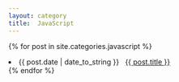 ```yaml
---
layout: category
title:  JavaScript
---
```


{% for post in site.categories.javascript %}
 <li><span>{{ post.date | date_to_string }}</span> &nbsp; <a href="{{ site.baseurl}}{{ post.url }}">{{ post.title }}</a></li>
{% endfor %}
